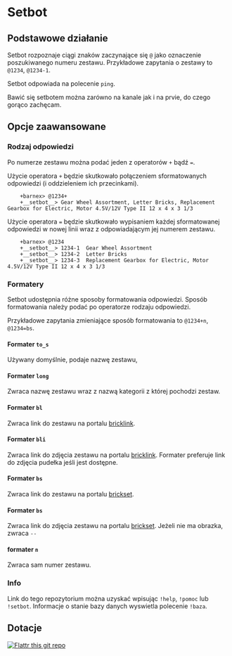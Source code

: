# Setbot

## Podstawowe działanie

Setbot rozpoznaje ciągi znaków zaczynające się `@` jako oznaczenie poszukiwanego numeru zestawu.
Przykładowe zapytania o zestawy to `@1234`, `@1234-1`.

Setbot odpowiada na polecenie `ping`.

Bawić się setbotem można zarówno na kanale jak i na prvie, do czego gorąco zachęcam.

## Opcje zaawansowane

### Rodzaj odpowiedzi

Po numerze zestawu można podać jeden z operatorów `+` bądź `=`.

Użycie operatora `+` będzie skutkowało połączeniem sformatowanych odpowiedzi (i oddzieleniem ich przecinkami).

        +barnex> @1234+
        +__setbot__> Gear Wheel Assortment, Letter Bricks, Replacement Gearbox for Electric, Motor 4.5V/12V Type II 12 x 4 x 3 1/3

Użycie operatora `=` będzie skutkowało wypisaniem każdej sformatowanej odpowiedzi w nowej linii wraz z odpowiadającym jej numerem zestawu.

        +barnex> @1234
        +__setbot__> 1234-1  Gear Wheel Assortment
        +__setbot__> 1234-2  Letter Bricks
        +__setbot__> 1234-3  Replacement Gearbox for Electric, Motor 4.5V/12V Type II 12 x 4 x 3 1/3

### Formatery

Setbot udostępnia różne sposoby formatowania odpowiedzi.
Sposób formatowania należy podać po operatorze rodzaju odpowiedzi.

Przykładowe zapytania zmieniające sposób formatowania to `@1234+n`, `@1234=bs`.

#### Formater `to_s`

Używany domyślnie, podaje nazwę zestawu,

#### Formater `long`

Zwraca nazwę zestawu wraz z nazwą kategorii z której pochodzi zestaw.

#### Formater `bl`

Zwraca link do zestawu na portalu [bricklink](http://www.bricklink.com).

#### Formater `bli`

Zwraca link do zdjęcia zestawu na portalu [bricklink](http://www.bricklink.com).
Formater preferuje link do zdjęcia pudełka jeśli jest dostępne.

#### Formater `bs`

Zwraca link do zestawu na portalu [brickset](http://brickset.com).

#### Formater `bs`

Zwraca link do zdjęcia zestawu na portalu [brickset](http://brickset.com).
Jeżeli nie ma obrazka, zwraca `--`

#### formater `n`

Zwraca sam numer zestawu.

### Info

Link do tego repozytorium można uzyskać wpisując `!help`, `!pomoc` lub `!setbot`.
Informacje o stanie bazy danych wyswietla polecenie `!baza`.

## Dotacje

[![Flattr this git repo](http://api.flattr.com/button/flattr-badge-large.png)](https://flattr.com/submit/auto?user_id=Barnaba&url=http://github.com/barnaba/setbot&title=Setbot&language=&tags=github&category=software) 
